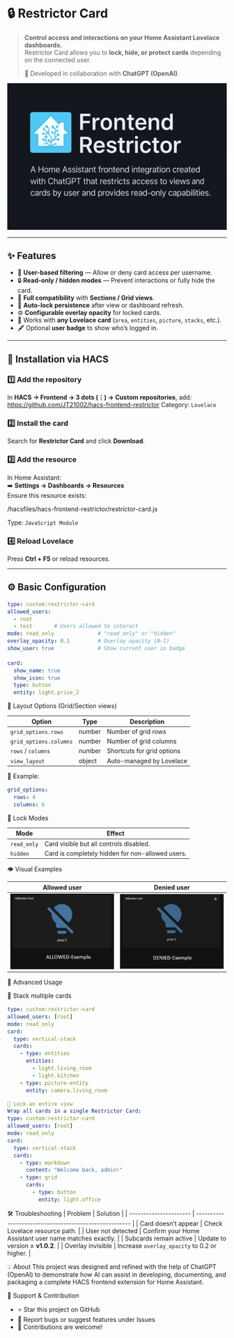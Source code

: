 # 🔒 Restrictor Card

> **Control access and interactions on your Home Assistant Lovelace dashboards.**  
> Restrictor Card allows you to **lock, hide, or protect cards** depending on the connected user.  
>
> 🧠 Developed in collaboration with **ChatGPT (OpenAI)**.

![Banner](docs/images/restrictor-banner.png)

---

## ✨ Features

- 👤 **User-based filtering** — Allow or deny card access per username.
- 🔒 **Read-only / hidden modes** — Prevent interactions or fully hide the card.
- 🧱 **Full compatibility** with **Sections / Grid views**.
- 🔁 **Auto-lock persistence** after view or dashboard refresh.
- ⚙️ **Configurable overlay opacity** for locked cards.
- 🧩 Works with **any Lovelace card** (`area`, `entities`, `picture`, `stacks`, etc.).
- 🖋️ Optional **user badge** to show who’s logged in.

---

## 🧰 Installation via HACS

### 1️⃣ Add the repository
In **HACS → Frontend → 3 dots (⋮) → Custom repositories**, add:  https://github.com/JT21002/hacs-frontend-restrictor
Category: `Lovelace`

### 2️⃣ Install the card
Search for **Restrictor Card** and click **Download**.

### 3️⃣ Add the resource
In Home Assistant:  
➡️ **Settings → Dashboards → Resources**  
Ensure this resource exists:

/hacsfiles/hacs-frontend-restrictor/restrictor-card.js

Type: `JavaScript Module`

### 4️⃣ Reload Lovelace
Press **Ctrl + F5** or reload resources.

---

## ⚙️ Basic Configuration

```yaml
type: custom:restrictor-card
allowed_users:
  - root
  - test       # Users allowed to interact
mode: read_only              # "read_only" or "hidden"
overlay_opacity: 0.1         # Overlay opacity (0–1)
show_user: true              # Show current user in badge

card:
  show_name: true
  show_icon: true
  type: button
  entity: light.prise_2

```

🧱 Layout Options (Grid/Section views)

| Option                 | Type   | Description                |
| ---------------------- | ------ | -------------------------- |
| `grid_options.rows`    | number | Number of grid rows        |
| `grid_options.columns` | number | Number of grid columns     |
| `rows` / `columns`     | number | Shortcuts for grid options |
| `view_layout`          | object | Auto-managed by Lovelace   |

🧩 Example:
```yaml
grid_options:
  rows: 4
  columns: 6
```

🔐 Lock Modes

| Mode        | Effect                                           |
| ----------- | ------------------------------------------------ |
| `read_only` | Card visible but all controls disabled.          |
| `hidden`    | Card is completely hidden for non-allowed users. |


👁️ Visual Examples

| Allowed user                                     | Denied user                                    |
| ------------------------------------------------ | ---------------------------------------------- |
| ![User allowed](docs/images/allowed-example.png) | ![User denied](docs/images/denied-example.png) |

🧩 Advanced Usage

🔹 Stack multiple cards

```yaml
type: custom:restrictor-card
allowed_users: [root]
mode: read_only
card:
  type: vertical-stack
  cards:
    - type: entities
      entities:
        - light.living_room
        - light.kitchen
    - type: picture-entity
      entity: camera.living_room
```

```yaml
🔹 Lock an entire view
Wrap all cards in a single Restrictor Card:
type: custom:restrictor-card
allowed_users: [root]
mode: read_only
card:
  type: vertical-stack
  cards:
    - type: markdown
      content: "Welcome back, admin!"
    - type: grid
      cards:
        - type: button
          entity: light.office
```

🛠️ Troubleshooting
| Problem                | Solution                                               |
| ---------------------- | ------------------------------------------------------ |
| Card doesn’t appear    | Check Lovelace resource path.                          |
| User not detected      | Confirm your Home Assistant user name matches exactly. |
| Subcards remain active | Update to version ≥ **v1.0.2**.                        |
| Overlay invisible      | Increase `overlay_opacity` to 0.2 or higher.           |


💡 About
This project was designed and refined with the help of ChatGPT (OpenAI)
to demonstrate how AI can assist in developing, documenting, and packaging
a complete HACS frontend extension for Home Assistant.

🧡 Support & Contribution
- ⭐ Star this project on GitHub
- 🐞 Report bugs or suggest features under Issues
- 🤝 Contributions are welcome!